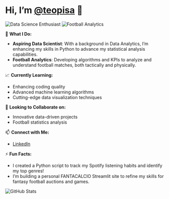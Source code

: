 # Hi, I’m [@teopisa](https://github.com/teopisa) 👋

![Data Science Enthusiast](https://img.shields.io/badge/Data%20Science-Analyst-blue)
![Football Analytics](https://img.shields.io/badge/Football%20Analytics-Expert-green)

🎯 **What I Do:**
- **Aspiring Data Scientist**: With a background in Data Analytics, I’m enhancing my skills in Python to advance my statistical analysis capabilities.
- **Football Analytics**: Developing algorithms and KPIs to analyze and understand football matches, both tactically and physically.

📈 **Currently Learning:**
- Enhancing coding quality
- Advanced machine learning algorithms
- Cutting-edge data visualization techniques

🤝 **Looking to Collaborate on:**
- Innovative data-driven projects
- Football statistics analysis

📫 **Connect with Me:**
- [LinkedIn](https://www.linkedin.com/in/matteo-pisati-b27153225/)

⚡ **Fun Facts:**
- I created a Python script to track my Spotify listening habits and identify my top genres!
- I’m building a personal FANTACALCIO Streamlit site to refine my skills for fantasy football auctions and games.

![GitHub Stats](https://github-readme-stats.vercel.app/api?username=teopisa&show_icons=true&hide_title=true)


